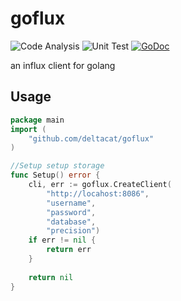 # goflux

![Code Analysis](https://github.com/deltacat/goflux/workflows/CA/badge.svg)
![Unit Test](https://github.com/deltacat/goflux/workflows/CI/badge.svg)
[![GoDoc](https://godoc.org/github.com/deltacat/goflux?status.svg)](https://godoc.org/github.com/deltacat/goflux)

an influx client for golang

## Usage

```go
package main
import (
    "github.com/deltacat/goflux"
)

//Setup setup storage
func Setup() error {
	cli, err := goflux.CreateClient(
		"http://locahost:8086",
		"username",
		"password",
		"database",
		"precision")
	if err != nil {
		return err
	}
    
	return nil
}
```